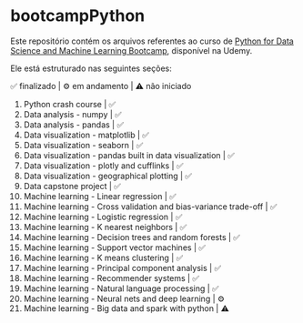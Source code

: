 # bootcampPython
Este repositório contém os arquivos referentes ao curso de [Python for Data Science and Machine Learning Bootcamp](https://www.udemy.com/course/python-for-data-science-and-machine-learning-bootcamp/), disponível na Udemy.

Ele está estruturado nas seguintes seções:

✅ finalizado | ⚙️ em andamento | ⚠️ não iniciado

1. Python crash course | ✅
2. Data analysis - numpy | ✅
3. Data analysis - pandas | ✅
4. Data visualization - matplotlib | ✅
5. Data visualization - seaborn | ✅
6. Data visualization - pandas built in data visualization | ✅
7. Data visualization - plotly and cufflinks | ✅
8. Data visualization - geographical plotting | ✅
9. Data capstone project | ✅
10. Machine learning - Linear regression | ✅
11. Machine learning - Cross validation and bias-variance trade-off | ✅
12. Machine learning - Logistic regression | ✅
13. Machine learning - K nearest neighbors | ✅
14. Machine learning - Decision trees and random forests | ✅
15. Machine learning - Support vector machines | ✅
16. Machine learning - K means clustering | ✅
17. Machine learning - Principal component analysis | ✅
18. Machine learning - Recommender systems | ✅
19. Machine learning - Natural language processing | ✅
20. Machine learning - Neural nets and deep learning | ⚙️
21. Machine learning - Big data and spark with python | ⚠️
